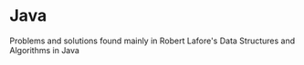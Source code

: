 # Java

Problems and solutions found mainly in Robert Lafore's Data Structures and Algorithms in Java 


